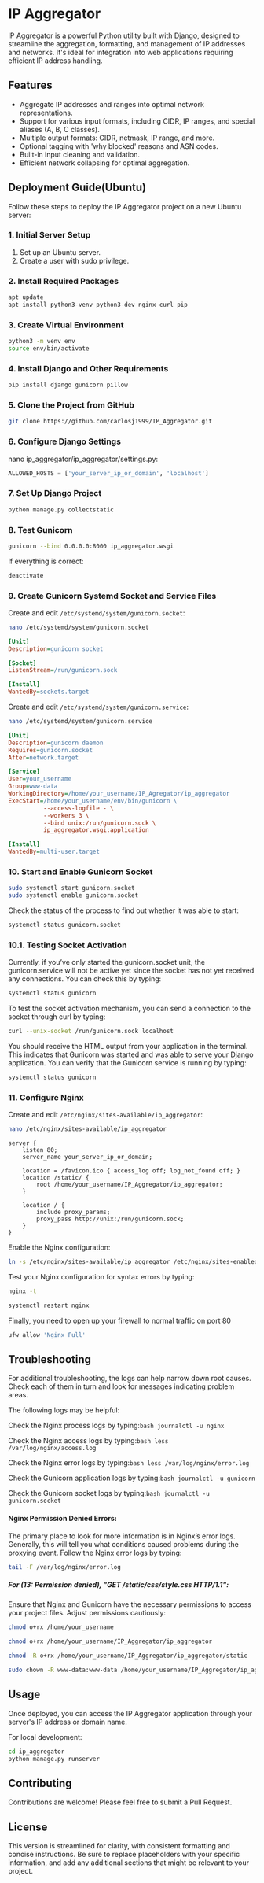# IP Aggregator

IP Aggregator is a powerful Python utility built with Django, designed to streamline the aggregation, formatting, and management of IP addresses and networks. It's ideal for integration into web applications requiring efficient IP address handling.

## Features

- Aggregate IP addresses and ranges into optimal network representations.
- Support for various input formats, including CIDR, IP ranges, and special aliases (A, B, C classes).
- Multiple output formats: CIDR, netmask, IP range, and more.
- Optional tagging with 'why blocked' reasons and ASN codes.
- Built-in input cleaning and validation.
- Efficient network collapsing for optimal aggregation.

## Deployment Guide(Ubuntu)

Follow these steps to deploy the IP Aggregator project on a new Ubuntu server:

### 1. Initial Server Setup

1. Set up an Ubuntu server.
2. Create a user with sudo privilege.

### 2. Install Required Packages

```bash
apt update
apt install python3-venv python3-dev nginx curl pip
```

### 3. Create  Virtual Environment

```bash
python3 -m venv env
source env/bin/activate
```

### 4. Install Django and Other Requirements

```bash
pip install django gunicorn pillow
```

### 5. Clone the Project from GitHub

```bash
git clone https://github.com/carlosj1999/IP_Aggregator.git
```

### 6. Configure Django Settings

nano ip_aggregator/ip_aggregator/settings.py:

```python
ALLOWED_HOSTS = ['your_server_ip_or_domain', 'localhost']
```

### 7. Set Up Django Project

```bash
python manage.py collectstatic
```

### 8. Test Gunicorn

```bash
gunicorn --bind 0.0.0.0:8000 ip_aggregator.wsgi
```
If everything is correct:
```bash
deactivate
```

### 9. Create Gunicorn Systemd Socket and Service Files

Create and edit `/etc/systemd/system/gunicorn.socket`:

```bash
nano /etc/systemd/system/gunicorn.socket
```

```ini
[Unit]
Description=gunicorn socket

[Socket]
ListenStream=/run/gunicorn.sock

[Install]
WantedBy=sockets.target
```

Create and edit `/etc/systemd/system/gunicorn.service`:

```bash
nano /etc/systemd/system/gunicorn.service
```
```ini
[Unit]
Description=gunicorn daemon
Requires=gunicorn.socket
After=network.target

[Service]
User=your_username
Group=www-data
WorkingDirectory=/home/your_username/IP_Agregator/ip_aggregator
ExecStart=/home/your_username/env/bin/gunicorn \
          --access-logfile - \
          --workers 3 \
          --bind unix:/run/gunicorn.sock \
          ip_aggregator.wsgi:application

[Install]
WantedBy=multi-user.target
```

### 10. Start and Enable Gunicorn Socket

```bash
sudo systemctl start gunicorn.socket
sudo systemctl enable gunicorn.socket
```
Check the status of the process to find out whether it was able to start:
```bash
systemctl status gunicorn.socket
```
### 10.1. Testing Socket Activation
Currently, if you’ve only started the gunicorn.socket unit, the gunicorn.service will not be active yet since the socket has not yet received any connections. You can check this by typing:
```bash
systemctl status gunicorn
```
To test the socket activation mechanism, you can send a connection to the socket through curl by typing:
```bash
curl --unix-socket /run/gunicorn.sock localhost
```
You should receive the HTML output from your application in the terminal. This indicates that Gunicorn was started and was able to serve your Django application. You can verify that the Gunicorn service is running by typing:
```bash
systemctl status gunicorn
```

### 11. Configure Nginx

Create and edit `/etc/nginx/sites-available/ip_aggregator`:

```bash
nano /etc/nginx/sites-available/ip_aggregator
```
```nginx
server {
    listen 80;
    server_name your_server_ip_or_domain;

    location = /favicon.ico { access_log off; log_not_found off; }
    location /static/ {
        root /home/your_username/IP_Aggregator/ip_aggregator;
    }

    location / {
        include proxy_params;
        proxy_pass http://unix:/run/gunicorn.sock;
    }
}
```

Enable the Nginx configuration:
```bash
ln -s /etc/nginx/sites-available/ip_aggregator /etc/nginx/sites-enabled
```
Test your Nginx configuration for syntax errors by typing:
```bash
nginx -t
```
```bash
systemctl restart nginx
```
Finally, you need to open up your firewall to normal traffic on port 80
```bash
ufw allow 'Nginx Full'
```

## Troubleshooting
For additional troubleshooting, the logs can help narrow down root causes. Check each of them in turn and look for messages indicating problem areas.

The following logs may be helpful:

Check the Nginx process logs by typing:```bash journalctl -u nginx```

Check the Nginx access logs by typing:```bash less /var/log/nginx/access.log```

Check the Nginx error logs by typing:```bash less /var/log/nginx/error.log```

Check the Gunicorn application logs by typing:```bash journalctl -u gunicorn```

Check the Gunicorn socket logs by typing:```bash journalctl -u gunicorn.socket```

#### Nginx Permission Denied Errors:

The primary place to look for more information is in Nginx’s error logs. Generally, this will tell you what conditions caused problems during the proxying event. Follow the Nginx error logs by typing:
```bash
tail -F /var/log/nginx/error.log
```
##### For (13: Permission denied), "GET /static/css/style.css HTTP/1.1":
Ensure that Nginx and Gunicorn have the necessary permissions to access your project files. Adjust permissions cautiously:
```bash
chmod o+rx /home/your_username
```
```bash
chmod o+rx /home/your_username/IP_Aggregator/ip_aggregator
```
```bash
chmod -R o+rx /home/your_username/IP_Aggregator/ip_aggregator/static
```
```bash
sudo chown -R www-data:www-data /home/your_username/IP_Aggregator/ip_aggregator/static
```

## Usage

Once deployed, you can access the IP Aggregator application through your server's IP address or domain name.

For local development:

```bash
cd ip_aggregator
python manage.py runserver
```

## Contributing

Contributions are welcome! Please feel free to submit a Pull Request.

## License
This version is streamlined for clarity, with consistent formatting and concise instructions. Be sure to replace placeholders with your specific information, and add any additional sections that might be relevant to your project.
